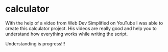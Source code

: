 # calculator

With the help of a video from Web Dev Simplified on YouTube I was able to create this calculator project. His videos are really good and help you to understand how everything works while writing the script.

Understanding is progress!!!
